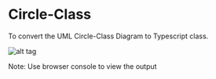 # Circle-Class

To convert the UML Circle-Class Diagram to Typescript class.

![alt tag](https://raw.githubusercontent.com/rvsp/typescript-oops/master/images/ClassDiagram_Circle.png)

Note: Use browser console to view the output
